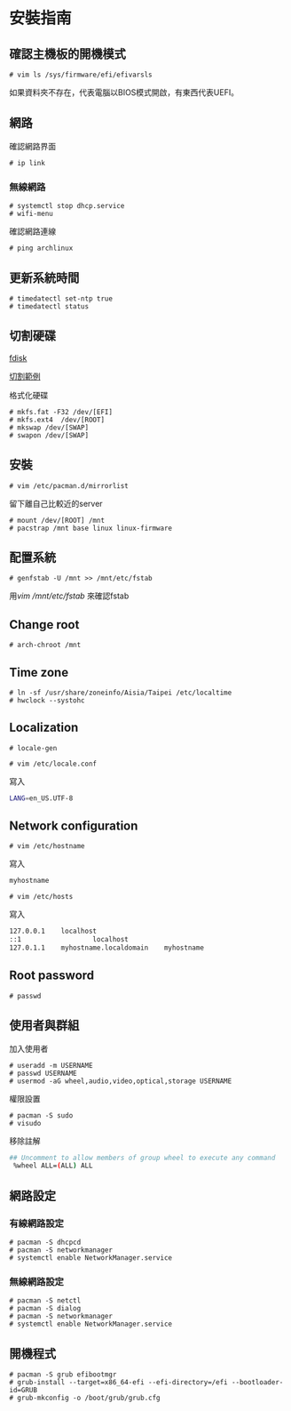 # 安裝指南

## 確認主機板的開機模式

```console
# vim ls /sys/firmware/efi/efivarsls
```

如果資料夾不存在，代表電腦以BIOS模式開啟，有東西代表UEFI。

## 網路

確認網路界面

```console
# ip link
```

### 無線網路

```console
# systemctl stop dhcp.service
# wifi-menu
```

確認網路連線

```console
# ping archlinux
```

## 更新系統時間

```console
# timedatectl set-ntp true
# timedatectl status
```

## 切割硬碟

[fdisk](https://blog.gtwang.org/linux/linux-add-format-mount-harddisk/)

[切割範例](https://wiki.archlinux.org/index.php/Partitioning#Example_layouts)

格式化硬碟

```console
# mkfs.fat -F32 /dev/[EFI]
# mkfs.ext4  /dev/[ROOT]
# mkswap /dev/[SWAP]
# swapon /dev/[SWAP]
```

## 安裝

```console
# vim /etc/pacman.d/mirrorlist
```

留下離自己比較近的server

```console
# mount /dev/[ROOT] /mnt
# pacstrap /mnt base linux linux-firmware
```

## 配置系統

```console
# genfstab -U /mnt >> /mnt/etc/fstab
```

用*vim /mnt/etc/fstab* 來確認fstab

## Change root

```console
# arch-chroot /mnt
```

## Time zone

```console
# ln -sf /usr/share/zoneinfo/Aisia/Taipei /etc/localtime
# hwclock --systohc
```

## Localization

```console
# locale-gen
```

```console
# vim /etc/locale.conf
```

寫入

```bash
LANG=en_US.UTF-8
```

## Network configuration

```console
# vim /etc/hostname
```

寫入

```bash
myhostname
```

```console
# vim /etc/hosts
```

寫入

```bash
127.0.0.1    localhost
::1                  localhost
127.0.1.1    myhostname.localdomain    myhostname
```

## Root password

```console
# passwd
```

## 使用者與群組

加入使用者

```console
# useradd -m USERNAME
# passwd USERNAME
# usermod -aG wheel,audio,video,optical,storage USERNAME
```

權限設置

```console
# pacman -S sudo
# visudo
```

移除註解

```bash
## Uncomment to allow members of group wheel to execute any command
 %wheel ALL=(ALL) ALL
```

## 網路設定

### 有線網路設定

```console
# pacman -S dhcpcd
# pacman -S networkmanager
# systemctl enable NetworkManager.service
```

### 無線網路設定

```console
# pacman -S netctl
# pacman -S dialog
# pacman -S networkmanager
# systemctl enable NetworkManager.service

```

## 開機程式

```console
# pacman -S grub efibootmgr
# grub-install --target=x86_64-efi --efi-directory=/efi --bootloader-id=GRUB
# grub-mkconfig -o /boot/grub/grub.cfg
```
